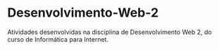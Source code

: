 # Desenvolvimento-Web-2
Atividades desenvolvidas na disciplina de Desenvolvimento Web 2, do curso de Informática para Internet.
